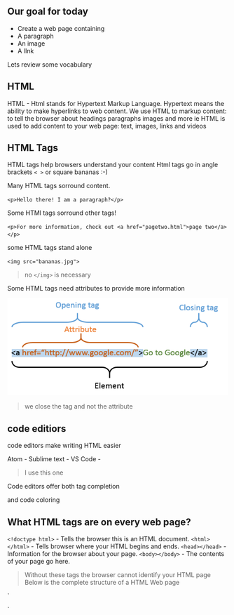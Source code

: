 ## Our goal for today

- Create a web page containing
- A paragraph
- An image
- A lInk

Lets review some vocabulary

## HTML

HTML - Html stands for Hypertext Markup Language.
Hypertext means the ability to make hyperlinks to web content.
We use HTML to markup content: to tell the browser about headings paragraphs images and more ie HTML is used to add content to your web page: text, images, links and videos

## HTML Tags

HTML tags help browsers understand your content
Html tags go in angle brackets `< >` or square bananas :-)

Many HTML tags sorround content.

`<p>Hello there! I am a paragraph?</p>`

Some HTMl tags sorround other tags!

`<p>For more information, check out <a href="pagetwo.html">page two</a></p>`

some HTML tags stand alone

`<img src="bananas.jpg">`

> no `</img>` is necessary

Some HTML tags need attributes to provide more information

![Element Breakdown](images/element_breakdown.png)

> we close the tag and not the attribute

## code editiors

code editors make writing HTML easier

Atom -
Sublime text -
VS Code -

> I use this one

Code editors offer both tag completion

and code coloring

## What HTML tags are on every web page?

`<!doctype html>` - Tells the browser this is an HTML document.
`<html></html>` - Tells browser where your HTML begins and ends.
`<head></head>` - Information for the browser about your page.
`<body></body>` - The contents of your page go here.

> Without these tags the browser cannot identify your HTML page
> Below is the complete structure of a HTML Web page

`

<!doctype html>
<html>
    <head>
    </head>
    <body>
    </body>
</html>
`
